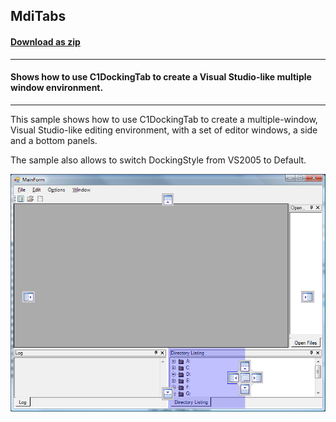 ## MdiTabs
#### [Download as zip](https://grapecity.github.io/DownGit/#/home?url=https://github.com/GrapeCity/ComponentOne-WinForms-Samples/tree/master/NetFramework\Command\CS\MdiTabs)
____
#### Shows how to use C1DockingTab to create a Visual Studio-like multiple window environment.
____
This sample shows how to use C1DockingTab to create a multiple-window, Visual Studio-like editing environment, with a set of editor windows, a side and a bottom panels.

The sample also allows to switch DockingStyle from VS2005 to Default.

![screenshot](screenshot.PNG)

